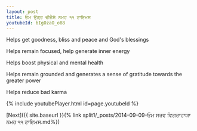 ```yaml
---
layout: post
title: ਓਮ ਉਗ੍ਰ ਢੀਜੈਸੇ ਨਮਹ ੧੧ ਟਾਇਮਸ
youtubeId: bIgOzaO_o88
---
```

 
 
Helps get goodness, bliss and peace and God's blessings
 
Helps remain focused, help generate inner energy 
 
Helps boost physical and mental health 
 
Helps remain grounded and generates a sense of gratitude towards the greater power 
 
Helps reduce bad karma
 
 
 
 


{% include youtubePlayer.html id=page.youtubeId %}
 
[Next]({{ site.baseurl }}{% link  split1/_posts/2014-09-09-ਓਮ ਸਰਵ ਵਿਗਰਾਹਾਯਾ ਨਮਹ ੧੧ ਟਾਇਮਸ.md%})
 
